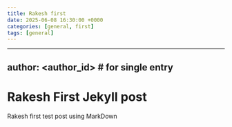 ```yaml
---
title: Rakesh first
date: 2025-06-08 16:30:00 +0000 
categories: [general, first]
tags: [general]
---
```

---
author: <author_id>                     # for single entry
---
# Rakesh First Jekyll post

Rakesh first test post using MarkDown
